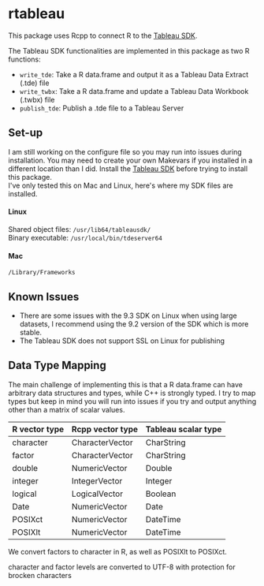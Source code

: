 # rtableau
This package uses Rcpp to connect R to the [Tableau SDK](https://onlinehelp.tableau.com/current/api/sdk/en-us/help.htm).

The Tableau SDK functionalities are implemented in this package as two R functions:
- `write_tde`: Take a R data.frame and output it as a Tableau Data Extract (.tde) file
- `write_twbx`: Take a R data.frame and update a Tableau Data Workbook (.twbx) file
- `publish_tde`: Publish a .tde file to a Tableau Server

## Set-up
I am still working on the configure file so you may run into issues during installation.  You may need to create your own Makevars if you installed in a different location than I did.
Install the [Tableau SDK](https://onlinehelp.tableau.com/current/api/sdk/en-us/help.htm#SDK/tableau_sdk_installing.htm) before trying to install this package.  
I've only tested this on Mac and Linux, here's where my SDK files are installed. 

#### Linux  
Shared object files: `/usr/lib64/tableausdk/`  
Binary executable: `/usr/local/bin/tdeserver64` 

#### Mac  
`/Library/Frameworks`

## Known Issues
- There are some issues with the 9.3 SDK on Linux when using large datasets, I recommend using the 9.2 version of the SDK which is more stable.
- The Tableau SDK does not support SSL on Linux for publishing


## Data Type Mapping
The main challenge of implementing this is that a R data.frame can have arbitrary data structures and types, while C++ is strongly typed.  I try to map types but keep in mind you will run into issues if you try and output anything other than a matrix of scalar values.

R vector type | Rcpp vector type | Tableau scalar type
------------ | ------------- | -------------
character | CharacterVector | CharString
factor | CharacterVector | CharString
double | NumericVector | Double
integer | IntegerVector | Integer
logical | LogicalVector | Boolean
Date | NumericVector| Date
POSIXct | NumericVector| DateTime
POSIXlt | NumericVector|  DateTime

We convert factors to character in R, as well as POSIXlt to POSIXct.

character and factor levels are converted to UTF-8 with protection for brocken characters
